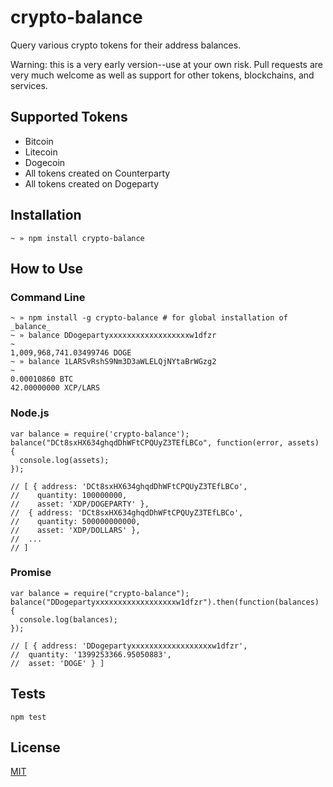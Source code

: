# crypto-balance

Query various crypto tokens for their address balances.

Warning: this is a very early version--use at your own risk. Pull requests are very much welcome as well as support for other tokens, blockchains, and services.


## Supported Tokens

- Bitcoin
- Litecoin
- Dogecoin
- All tokens created on Counterparty
- All tokens created on Dogeparty


## Installation

```
~ » npm install crypto-balance
```


## How to Use


### Command Line

```
~ » npm install -g crypto-balance # for global installation of _balance_
~ » balance DDogepartyxxxxxxxxxxxxxxxxxxw1dfzr                                                                      ~
1,009,968,741.03499746 DOGE
~ » balance 1LARSvRshS9Nm3D3aWLELQjNYtaBrWGzg2                                                                      ~
0.00010860 BTC
42.00000000 XCP/LARS
```


### Node.js

```
var balance = require('crypto-balance');
balance("DCt8sxHX634ghqdDhWFtCPQUyZ3TEfLBCo", function(error, assets) {
  console.log(assets);
});

// [ { address: 'DCt8sxHX634ghqdDhWFtCPQUyZ3TEfLBCo',
//    quantity: 100000000,
//    asset: 'XDP/DOGEPARTY' },
//  { address: 'DCt8sxHX634ghqdDhWFtCPQUyZ3TEfLBCo',
//    quantity: 500000000000,
//    asset: 'XDP/DOLLARS' },
//  ...
// ]
```


### Promise

```
var balance = require("crypto-balance");
balance("DDogepartyxxxxxxxxxxxxxxxxxxw1dfzr").then(function(balances) {
  console.log(balances);
});

// [ { address: 'DDogepartyxxxxxxxxxxxxxxxxxxw1dfzr',
//  quantity: '1399253366.95050883',
//  asset: 'DOGE' } ]
```


## Tests

```
npm test
```


## License

[MIT](https://github.com/larskluge/crypto-balance/blob/master/LICENSE)

